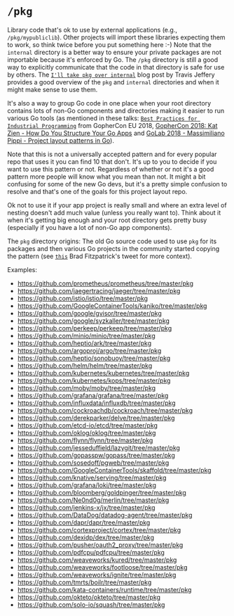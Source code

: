 # `/pkg`

Library code that's ok to use by external applications (e.g., `/pkg/mypubliclib`). Other projects will import these libraries expecting them to work, so think twice before you put something here :-) Note that the `internal` directory is a better way to ensure your private packages are not importable because it's enforced by Go. The `/pkg` directory is still a good way to explicitly communicate that the code in that directory is safe for use by others. The [`I'll take pkg over internal`](https://travisjeffery.com/b/2019/11/i-ll-take-pkg-over-internal/) blog post by Travis Jeffery provides a good overview of the `pkg` and `internal` directories and when it might make sense to use them.

It's also a way to group Go code in one place when your root directory contains lots of non-Go components and directories making it easier to run various Go tools (as mentioned in these talks: [`Best Practices for Industrial Programming`](https://www.youtube.com/watch?v=PTE4VJIdHPg) from GopherCon EU 2018, [GopherCon 2018: Kat Zien - How Do You Structure Your Go Apps](https://www.youtube.com/watch?v=oL6JBUk6tj0) and [GoLab 2018 - Massimiliano Pippi - Project layout patterns in Go](https://www.youtube.com/watch?v=3gQa1LWwuzk)).

Note that this is not a universally accepted pattern and for every popular repo that uses it you can find 10 that don't. It's up to you to decide if you want to use this pattern or not. Regardless of whether or not it's a good pattern more people will know what you mean than not. It might a bit confusing for some of the new Go devs, but it's a pretty simple confusion to resolve and that's one of the goals for this project layout repo.

Ok not to use it if your app project is really small and where an extra level of nesting doesn't add much value (unless you really want to). Think about it when it's getting big enough and your root directory gets pretty busy (especially if you have a lot of non-Go app components).

The `pkg` directory origins: The old Go source code used to use `pkg` for its packages and then various Go projects in the community started copying the pattern (see [`this`](https://twitter.com/bradfitz/status/1039512487538970624) Brad Fitzpatrick's tweet for more context).

Examples:

- <https://github.com/prometheus/prometheus/tree/master/pkg>
- <https://github.com/jaegertracing/jaeger/tree/master/pkg>
- <https://github.com/istio/istio/tree/master/pkg>
- <https://github.com/GoogleContainerTools/kaniko/tree/master/pkg>
- <https://github.com/google/gvisor/tree/master/pkg>
- <https://github.com/google/syzkaller/tree/master/pkg>
- <https://github.com/perkeep/perkeep/tree/master/pkg>
- <https://github.com/minio/minio/tree/master/pkg>
- <https://github.com/heptio/ark/tree/master/pkg>
- <https://github.com/argoproj/argo/tree/master/pkg>
- <https://github.com/heptio/sonobuoy/tree/master/pkg>
- <https://github.com/helm/helm/tree/master/pkg>
- <https://github.com/kubernetes/kubernetes/tree/master/pkg>
- <https://github.com/kubernetes/kops/tree/master/pkg>
- <https://github.com/moby/moby/tree/master/pkg>
- <https://github.com/grafana/grafana/tree/master/pkg>
- <https://github.com/influxdata/influxdb/tree/master/pkg>
- <https://github.com/cockroachdb/cockroach/tree/master/pkg>
- <https://github.com/derekparker/delve/tree/master/pkg>
- <https://github.com/etcd-io/etcd/tree/master/pkg>
- <https://github.com/oklog/oklog/tree/master/pkg>
- <https://github.com/flynn/flynn/tree/master/pkg>
- <https://github.com/jesseduffield/lazygit/tree/master/pkg>
- <https://github.com/gopasspw/gopass/tree/master/pkg>
- <https://github.com/sosedoff/pgweb/tree/master/pkg>
- <https://github.com/GoogleContainerTools/skaffold/tree/master/pkg>
- <https://github.com/knative/serving/tree/master/pkg>
- <https://github.com/grafana/loki/tree/master/pkg>
- <https://github.com/bloomberg/goldpinger/tree/master/pkg>
- <https://github.com/Ne0nd0g/merlin/tree/master/pkg>
- <https://github.com/jenkins-x/jx/tree/master/pkg>
- <https://github.com/DataDog/datadog-agent/tree/master/pkg>
- <https://github.com/dapr/dapr/tree/master/pkg>
- <https://github.com/cortexproject/cortex/tree/master/pkg>
- <https://github.com/dexidp/dex/tree/master/pkg>
- <https://github.com/pusher/oauth2_proxy/tree/master/pkg>
- <https://github.com/pdfcpu/pdfcpu/tree/master/pkg>
- <https://github.com/weaveworks/kured/tree/master/pkg>
- <https://github.com/weaveworks/footloose/tree/master/pkg>
- <https://github.com/weaveworks/ignite/tree/master/pkg>
- <https://github.com/tmrts/boilr/tree/master/pkg>
- <https://github.com/kata-containers/runtime/tree/master/pkg>
- <https://github.com/okteto/okteto/tree/master/pkg>
- <https://github.com/solo-io/squash/tree/master/pkg>